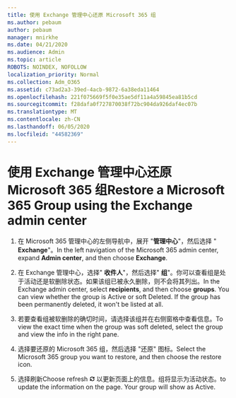 ```yaml
---
title: 使用 Exchange 管理中心还原 Microsoft 365 组
ms.author: pebaum
author: pebaum
manager: mnirkhe
ms.date: 04/21/2020
ms.audience: Admin
ms.topic: article
ROBOTS: NOINDEX, NOFOLLOW
localization_priority: Normal
ms.collection: Adm_O365
ms.assetid: c73ad2a3-39ed-4acb-9872-6a38eda11464
ms.openlocfilehash: 221f075669f5f0e35ae5df11a4a59845ea81b5cd
ms.sourcegitcommit: f28dafa0f727870038f72bc904da926daf4ec07b
ms.translationtype: MT
ms.contentlocale: zh-CN
ms.lasthandoff: 06/05/2020
ms.locfileid: "44582369"
---
```

# <a name="restore-a-microsoft-365-group-using-the-exchange-admin-center"></a><span data-ttu-id="21173-102">使用 Exchange 管理中心还原 Microsoft 365 组</span><span class="sxs-lookup"><span data-stu-id="21173-102">Restore a Microsoft 365 Group using the Exchange admin center</span></span>

1. <span data-ttu-id="21173-103">在 Microsoft 365 管理中心的左侧导航中，展开 "**管理中心**"，然后选择 " **Exchange**"。</span><span class="sxs-lookup"><span data-stu-id="21173-103">In the left navigation of the Microsoft 365 admin center, expand **Admin center**, and then choose **Exchange**.</span></span>
    
2. <span data-ttu-id="21173-p101">在 Exchange 管理中心，选择" **收件人**"，然后选择" **组**"。你可以查看组是处于活动还是软删除状态。如果该组已被永久删除，则不会将其列出。</span><span class="sxs-lookup"><span data-stu-id="21173-p101">In the Exchange admin center, select **recipients**, and then choose **groups**. You can view whether the group is Active or soft Deleted. If the group has been permanently deleted, it won't be listed at all.</span></span>
    
3. <span data-ttu-id="21173-107">若要查看组被软删除的确切时间，请选择该组并在右侧窗格中查看信息。</span><span class="sxs-lookup"><span data-stu-id="21173-107">To view the exact time when the group was soft deleted, select the group and view the info in the right pane.</span></span>
    
4. <span data-ttu-id="21173-108">选择要还原的 Microsoft 365 组，然后选择 "还原" 图标。</span><span class="sxs-lookup"><span data-stu-id="21173-108">Select the Microsoft 365 group you want to restore, and then choose the restore icon.</span></span>
    
5. <span data-ttu-id="21173-109">选择刷新</span><span class="sxs-lookup"><span data-stu-id="21173-109">Choose refresh</span></span> !['刷新'图标](media/6464df90-2a91-4c1f-92a6-9a38c7696ac3.gif) <span data-ttu-id="21173-p102">以更新页面上的信息。组将显示为活动状态。</span><span class="sxs-lookup"><span data-stu-id="21173-p102">to update the information on the page. Your group will show as Active.</span></span> 
    

